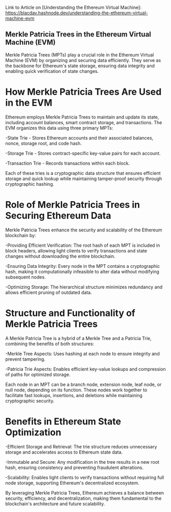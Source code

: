 Link to Article on [Understanding the Ethereum Virtual Machine]: https://blacdav.hashnode.dev/understanding-the-ethereum-virtual-machine-evm


## Merkle Patricia Trees in the Ethereum Virtual Machine (EVM)
Merkle Patricia Trees (MPTs) play a crucial role in the Ethereum Virtual Machine (EVM) by organizing and securing data efficiently. They serve as the backbone for Ethereum's state storage, ensuring data integrity and enabling quick verification of state changes.

# How Merkle Patricia Trees Are Used in the EVM
Ethereum employs Merkle Patricia Trees to maintain and update its state, including account balances, smart contract storage, and transactions. The EVM organizes this data using three primary MPTs:

-State Trie - Stores Ethereum accounts and their associated balances, nonce, storage root, and code hash.

-Storage Trie - Stores contract-specific key-value pairs for each account.

-Transaction Trie - Records transactions within each block.

Each of these tries is a cryptographic data structure that ensures efficient storage and quick lookup while maintaining tamper-proof security through cryptographic hashing.

# Role of Merkle Patricia Trees in Securing Ethereum Data

Merkle Patricia Trees enhance the security and scalability of the Ethereum blockchain by:

-Providing Efficient Verification: The root hash of each MPT is included in block headers, allowing light clients to verify transactions and state changes without downloading the entire blockchain.

-Ensuring Data Integrity: Every node in the MPT contains a cryptographic hash, making it computationally infeasible to alter data without modifying subsequent nodes.

-Optimizing Storage: The hierarchical structure minimizes redundancy and allows efficient pruning of outdated data.

# Structure and Functionality of Merkle Patricia Trees

A Merkle Patricia Tree is a hybrid of a Merkle Tree and a Patricia Trie, combining the benefits of both structures:

-Merkle Tree Aspects: Uses hashing at each node to ensure integrity and prevent tampering.

-Patricia Trie Aspects: Enables efficient key-value lookups and compression of paths for optimized storage.

Each node in an MPT can be a branch node, extension node, leaf node, or null node, depending on its function. These nodes work together to facilitate fast lookups, insertions, and deletions while maintaining cryptographic security.

# Benefits in Ethereum State Optimization

-Efficient Storage and Retrieval: The trie structure reduces unnecessary storage and accelerates access to Ethereum state data.

-Immutable and Secure: Any modification in the tree results in a new root hash, ensuring consistency and preventing fraudulent alterations.

-Scalability: Enables light clients to verify transactions without requiring full node storage, supporting Ethereum's decentralized ecosystem.

By leveraging Merkle Patricia Trees, Ethereum achieves a balance between security, efficiency, and decentralization, making them fundamental to the blockchain's architecture and future scalability.

